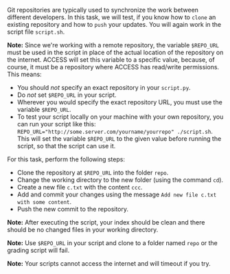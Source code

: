 Git repositories are typically used to synchronize the work between different developers. In this task, we will test, if you know how to `clone` an existing repository and how to `push` your updates. You will again work in the script file `script.sh`.

**Note:** Since we're working with a remote repository, the variable `$REPO_URL` must be used in the script in place of the actual location of the repository on the internet. ACCESS will set this variable to a specific value, because, of course, it must be a repository where ACCESS has read/write permissions. This means:

* You should *not* specify an exact repository in your `script.py`.
* Do *not* set `$REPO_URL` in your script.
* Wherever you would specify the exact repository URL, you must use the variable `$REPO_URL`.
* To test your script locally on your machine with your own repository, you can run your script like this: `REPO_URL="http://some.server.com/yourname/yourrepo" ./script.sh`. This will set the variable `$REPO_URL` to the given value before running the script, so that the script can use it.

For this task, perform the following steps:

* Clone the repository at `$REPO_URL` into the folder `repo`.
* Change the working directory to the new folder (using the command `cd`).
* Create a new file `c.txt` with the content `ccc`.
* Add and commit your changes using the message `Add new file c.txt with some content`.
* Push the new commit to the repository.

**Note:** After executing the script, your index should be clean and there should be no changed files in your working directory.

**Note:** Use `$REPO_URL` in your script and clone to a folder named `repo` or the grading script will fail.

**Note:** Your scripts cannot access the internet and will timeout if you try.
